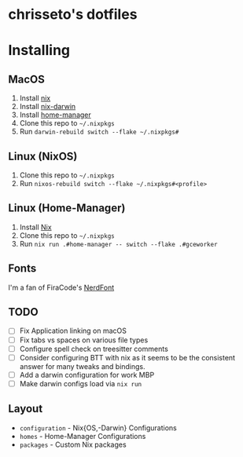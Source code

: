 chrisseto's dotfiles
====================

# Installing

## MacOS
1. Install [nix](https://nixos.org/download.html#nix-install-macos)
1. Install [nix-darwin](https://github.com/LnL7/nix-darwin)
1. Install [home-manager](https://github.com/nix-community/home-manager)
1. Clone this repo to `~/.nixpkgs`
1. Run `darwin-rebuild switch --flake ~/.nixpkgs#`

## Linux (NixOS)
1. Clone this repo to `~/.nixpkgs`
1. Run `nixos-rebuild switch --flake ~/.nixpkgs#<profile>`

## Linux (Home-Manager)
1. Install [Nix](https://nixos.org/download.html#nix-install-macos)
1. Clone this repo to `~/.nixpkgs`
1. Run `nix run .#home-manager -- switch --flake .#gceworker`

## Fonts
I'm a fan of FiraCode's [NerdFont](https://www.nerdfonts.com/font-downloads)

## TODO
- [ ] Fix Application linking on macOS
- [ ] Fix tabs vs spaces on various file types
- [ ] Configure spell check on treesitter comments
- [ ] Consider configuring BTT with nix as it seems to be the consistent answer for many tweaks and bindings.
- [ ] Add a darwin configuration for work MBP
- [ ] Make darwin configs load via `nix run`

## Layout

* `configuration` - Nix{OS,-Darwin} Configurations
* `homes` - Home-Manager Configurations
* `packages` - Custom Nix packages

